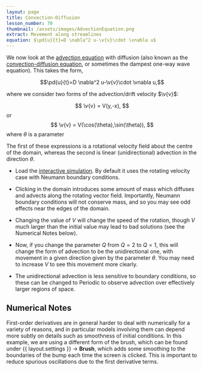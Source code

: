 ```yaml
---
layout: page
title: Convection-Diffusion
lesson_number: 70
thumbnail: /assets/images/AdvectionEquation.png
extract: Movement along streamlines
equation: $\pd{u}{t}=D \nabla^2 u-\v{v}\cdot \vnabla u$
---
```

We now look at the [advection equation](https://en.wikipedia.org/wiki/Advection#The_advection_equation) with diffusion (also known as the [convection-diffusion equation](https://en.wikipedia.org/wiki/Convection%E2%80%93diffusion_equation), or sometimes the dampest one-way wave equation). This takes the form,

$$\pd{u}{t}=D \nabla^2 u-\v{v}\cdot \vnabla u,$$

where we consider two forms of the advection/drift velocity $\v{v}$: 

$$
\v{v} = V(y,-x),
$$
or 
$$
\v{v} = V(\cos(\theta),\sin(\theta)),
$$
where $\theta$ is a parameter

The first of these expressions is a rotational velocity field about the centre of the domain, whereas the second is linear (unidirectional) advection in the direction $\theta$. 

* Load the [interactive simulation](/sim/?preset=AdvectionEquation). By default it uses the rotating velocity case with Neumann boundary conditions.

* Clicking in the domain introduces some amount of mass which diffuses and advects along the rotating vector field. Importantly, Neumann boundary conditions will not conserve mass, and so you may see odd effects near the edges of the domain.

* Changing the value of $V$ will change the speed of the rotation, though $V$ much larger than the initial value may lead to bad solutions (see the Numerical Notes below).

* Now, if you change the parameter $Q$ from $Q=2$ to $Q=1$, this will change the form of advection to be the unidirectional one, with movement in a given direction given by the parameter $\theta$. You may need to increase $V$ to see this movement more clearly.

* The unidirectional advection is less sensitive to boundary conditions, so these can be changed to Periodic to observe advection over effectively larger regions of space.

## Numerical Notes

First-order derivatives are in general harder to deal with numerically for a variety of reasons, and in particular models involving them can depend more subtly on details such as smoothness of initial conditions. In this example, we are using a different form of the brush, which can be found under <span class='click_sequence'>{{ layout.settings }} → **Brush**</span>, which adds some smoothing to the boundaries of the bump each time the screen is clicked. This is important to reduce spurious oscillations due to the first derivative terms.
